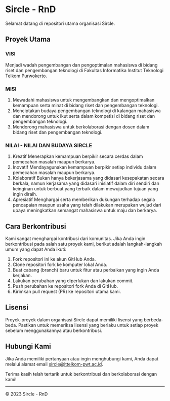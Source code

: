 # Sircle - RnD

Selamat datang di repositori utama organisasi Sircle.

## Proyek Utama

### VISI

Menjadi wadah pengembangan dan pengoptimalan mahasiswa di bidang riset dan pengembangan teknologi di Fakultas Informatika Institut Teknologi Telkom Purwokerto.

### MISI

1. Mewadahi mahasiswa untuk mengembangkan dan mengoptimalkan kemampuan serta minat di bidang riset dan pengembangan teknologi.
2. Menciptakan budaya pengembangan teknologi di kalangan mahasiswa dan mendorong untuk ikut serta dalam kompetisi di bidang riset dan pengembangan teknologi.
3. Mendorong mahasiswa untuk berkolaborasi dengan dosen dalam bidang riset dan pengembangan teknologi.

### NILAI - NILAI DAN BUDAYA SIRCLE

1. Kreatif
Menerapkan kemampuan berpikir secara cerdas dalam pemecahan masalah maupun berkarya.
2. Inovatif
Mendayagunakan kemampuan berpikir setiap individu dalam pemecahan masalah maupun berkarya.
3. Kolaboratif
Bukan hanya bekerjasama yang didasari kesepakatan secara berkala, namun kerjasama yang didasari inisiatif dalam diri sendiri dan keinginan untuk berbuat yang terbaik dalam mewujudkan tujuan yang ingin diraih.
3. Apresiatif
Menghargai serta memberikan dukungan terhadap segala pencapaian maupun usaha yang telah dilakukan merupakan wujud dari upaya meningkatkan semangat mahasiswa untuk maju dan berkarya.


## Cara Berkontribusi

Kami sangat menghargai kontribusi dari komunitas. Jika Anda ingin berkontribusi pada salah satu proyek kami, berikut adalah langkah-langkah umum yang dapat Anda ikuti:

1. Fork repositori ini ke akun GitHub Anda.
2. Clone repositori fork ke komputer lokal Anda.
3. Buat cabang (branch) baru untuk fitur atau perbaikan yang ingin Anda kerjakan.
4. Lakukan perubahan yang diperlukan dan lakukan commit.
5. Push perubahan ke repositori fork Anda di GitHub.
6. Kirimkan pull request (PR) ke repositori utama kami.

## Lisensi

Proyek-proyek dalam organisasi Sircle dapat memiliki lisensi yang berbeda-beda. Pastikan untuk memeriksa lisensi yang berlaku untuk setiap proyek sebelum menggunakannya atau berkontribusi.

## Hubungi Kami

Jika Anda memiliki pertanyaan atau ingin menghubungi kami, Anda dapat melalui alamat email [sircle@ittelkom-pwt.ac.id](mailto:sircle@ittelkom-pwt.ac.id).

Terima kasih telah tertarik untuk berkontribusi dan berkolaborasi dengan kami!

---
© 2023 Sircle - RnD
